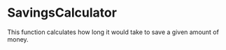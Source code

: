 # SavingsCalculator
This function calculates how long it would take to save a given amount of money.
